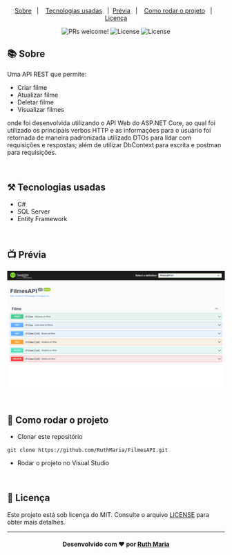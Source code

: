 <p align="center">
  <a href="#about">Sobre</a>&nbsp;&nbsp;&nbsp;|&nbsp;&nbsp;&nbsp;  
  <a href="#technologies">Tecnologias usadas</a>&nbsp;&nbsp;&nbsp;|&nbsp;
    <a href="#preview">Prévia</a>&nbsp;&nbsp;&nbsp;|&nbsp;&nbsp;&nbsp;
<a href="#rodar">Como rodar o projeto</a>&nbsp;&nbsp;&nbsp;|&nbsp;&nbsp;&nbsp;
<a href="#license">Licença</a>

</p>

<p align="center">
  <img src="https://img.shields.io/static/v1?label=PRs&message=welcome&color=04d361&labelColor=000000" alt="PRs welcome!" />

  <img alt="License" src="https://img.shields.io/badge/Made%20by-Ruth%20Maria-%2304D361">

  <img alt="License" src="https://img.shields.io/static/v1?label=license&message=MIT&color=04d361&labelColor=000000">
</p>

<a id="about"></a>

## :books: Sobre

Uma API REST que permite:

- Criar filme
- Atualizar filme
- Deletar filme
- Visualizar filmes

onde foi desenvolvida utilizando o API Web do ASP.NET Core, ao qual foi utilizado os principais verbos HTTP e as informações para o usuário foi retornada de maneira padronizada utilizado DTOs para lidar com requisições e respostas; além de utilizar DbContext para escrita e postman para requisições.

<a id="technologies"></a><br>

## ⚒️ Tecnologias usadas

- C#
- SQL Server
- Entity Framework

<a id="preview"></a><br>

## :tv: Prévia

<img src="./api.png">

<a id="rodar"></a><br>

## 🚀 Como rodar o projeto

- Clonar este repositório

```
git clone https://github.com/RuthMaria/FilmesAPI.git
```

- Rodar o projeto no Visual Studio

<a id="license"></a><br>

## :memo: Licença

Este projeto está sob licença do MIT. Consulte o arquivo [LICENSE](LICENSE.md) para obter mais detalhes.

---

<h4 align="center">
    Desenvolvido com ❤️ por <a href="https://www.linkedin.com/in/ruth-maria-9b256071/" target="_blank">Ruth Maria</a>
</h4>
